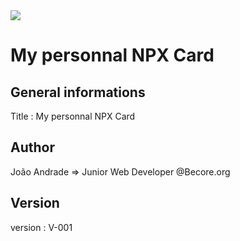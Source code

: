 <img src="https://img.shields.io/badge/MADE%20WITH-NodeJS-brightgreen?style=for-the-badge">


# My personnal NPX Card

## General informations 
Title       : My personnal NPX Card


## Author
João Andrade => Junior Web Developer @Becore.org


## Version 
version : V-001

